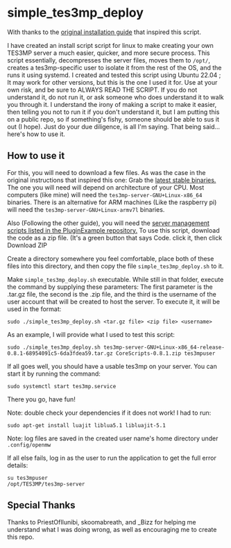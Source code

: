 # simple_tes3mp_deploy

With thanks to the [original installation guide](https://steamcommunity.com/groups/mwmulti/discussions/1/133258092238983950/) that inspired this script.

I have created an install script script for linux to make creating your own TES3MP server a much easier, quicker, and more secure process.
This script essentially, decompresses the server files, moves them to `/opt/`, creates a tes3mp-specific user to isolate it from the rest of the OS, and the runs it using systemd.
I created and tested this script using Ubuntu 22.04 ; It may work for other versions, but this is the one I used it for.
Use at your own risk, and be sure to ALWAYS READ THE SCRIPT. 
If you do not understand it, do not run it, or ask someone who does understand it to walk you through it.
I understand the irony of making a script to make it easier, then telling you not to run it if you don't understand it, but I am putting this on a public repo, so if something's fishy, someone should be able to sus it out (I hope).
Just do your due diligence, is all I'm saying.
That being said... here's how to use it.

## How to use it

For this, you will need to download a few files.
As was the case in the original instructions that inspired this one:
Grab the [latest stable binaries.](https://github.com/TES3MP/TES3MP/releases)
The one you will need will depend on architecture of your CPU.
Most computers (like mine) will need the `tes3mp-server-GNU+Linux-x86_64` binaries.
There is an alternative for ARM machines (Like the raspberry pi) will need the `tes3mp-server-GNU+Linux-armv7l` binaries.

Also (Following the other guide), you will need the [server management scripts listed in the PluginExample repository.](https://github.com/TES3MP/CoreScripts)
To use this script, download the code as a zip file. (It's a green button that says Code. click it, then click Download ZIP

Create a directory somewhere you feel comfortable, place both of these files into this directory, and then copy the file `simple_tes3mp_deploy.sh` to it.

Make `simple_tes3mp_deploy.sh` executable. 
While still in that folder, execute the command by supplying these parameters: The first parameter is the .tar.gz file, the second is the .zip file, and the third is the username of the user account that will be created to host the server.
To execute it, it will be used in the format:
``` 
sudo ./simple_tes3mp_deploy.sh <tar.gz file> <zip file> <username>
```
As an example, I will provide what I used to test this script:
```
sudo ./simple_tes3mp_deploy.sh tes3mp-server-GNU+Linux-x86_64-release-0.8.1-68954091c5-6da3fdea59.tar.gz CoreScripts-0.8.1.zip tes3mpuser
```
    
If all goes well, you should have a usable tes3mp on your server. You can start it by running the command:
```
sudo systemctl start tes3mp.service
```

There you go, have fun!

Note: double check your dependencies if it does not work! I had to run:
```
sudo apt-get install luajit liblua5.1 libluajit-5.1
```

Note: log files are saved in the created user name's home directory under `.config/openmw`

If all else fails, log in as the user to run the application to get the full error details:
```
su tes3mpuser
/opt/TES3MP/tes3mp-server
```

## Special Thanks

Thanks to PriestOfIlunibi, skoomabreath, and _Bizz for helping me understand what I was doing wrong, as well as encouraging me to create this repo.
